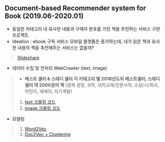 
## Document-based Recommender system for Book (2019.06-2020.01)

  * 동일한 카테고리 내 유사한 내용과 구매자 분포를 가진 책을 추천하는 서비스 구현 프로젝트 
  * Ideation : ebook 구독 서비스 모바일 플랫폼은 증가하는데, 내가 읽은 책과 유사한 내용의 책을 추천해주는 서비스는 없을까?

> [Slideshare](https://www.slideshare.net/BOAZbigdata/11-boaz-boaz)
  
* 데이터 수집 및 전처리 WebCrawler (text, image)
> * **베스트 셀러 & 스테디 셀러 각 카테고리 별 2018년도의 베스트셀러, 스테디 셀러 약 2000권의 책** (경제 경영, 과학, 대학교재/전문서적, 소설/시/희곡, 어린이, 에세이, 자기계발)
> 1. [text 크롤링 코드](https://nbviewer.jupyter.org/github/ttobaegi/Projects/blob/main/Conference/1_CRAWLING_text.ipynb)
> 2. [image 크롤링 코드](https://nbviewer.jupyter.org/github/ttobaegi/Projects/blob/main/Conference/1_CRAWLING_img_crawl.ipynb)
* 모델링
> 1. [Word2Vec](https://nbviewer.jupyter.org/github/ttobaegi/Projects/blob/main/Conference/3_MODELING_WordEmb.ipynb)
> 2. [Doc2Vec + Clustering](https://nbviewer.jupyter.org/github/ttobaegi/Projects/blob/main/Conference/3_MODELING_Clustering.ipynb)  
     
